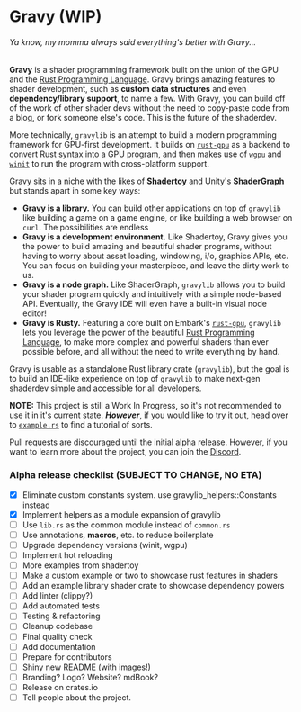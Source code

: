 # Gravy (WIP)
###### *Ya know, my momma always said everything's better with Gravy...*

**Gravy** is a shader programming framework built on the union of the GPU and the [Rust Programming Language](https://www.rust-lang.org/). Gravy brings amazing features to shader development, such as **custom data structures** and even **dependency/library support**, to name a few. With Gravy, you can build off of the work of other shader devs without the need to copy-paste code from a blog, or fork someone else's code. This is the future of the shaderdev.

More technically, `gravylib` is an attempt to build a modern programming framework for GPU-first development. It builds on [`rust-gpu`](https://github.com/EmbarkStudios/rust-gpu) as a backend to convert Rust syntax into a GPU program, and then makes use of [`wgpu`](https://github.com/gfx-rs/wgpu) and [`winit`](https://github.com/rust-windowing/winit) to run the program with cross-platform support.

Gravy sits in a niche with the likes of [**Shadertoy**](https://www.shadertoy.com/) and Unity's [**ShaderGraph**](https://unity.com/features/shader-graph) but stands apart in some key ways:
- **Gravy is a library.** You can build other applications on top of `gravylib` like building a game on a game engine, or like building a web browser on `curl`. The possibilities are endless
- **Gravy is a development environment.** Like Shadertoy, Gravy gives you the power to build amazing and beautiful shader programs, without having to worry about asset loading, windowing, i/o, graphics APIs, etc. You can focus on building your masterpiece, and leave the dirty work to us.
- **Gravy is a node graph.** Like ShaderGraph, `gravylib` allows you to build your shader program quickly and intuitively with a simple node-based API. Eventually, the Gravy IDE will even have a built-in visual node editor!
- **Gravy is Rusty.** Featuring a core built on Embark's [`rust-gpu`](https://github.com/EmbarkStudios/rust-gpu), `gravylib` lets you leverage the power of the beautiful [Rust Programming Language](https://www.rust-lang.org/), to make more complex and powerful shaders than ever possible before, and all without the need to write everything by hand.

Gravy is usable as a standalone Rust library crate (`gravylib`), but the goal is to build an IDE-like experience on top of `gravylib` to make next-gen shaderdev simple and accessible for all developers.

**NOTE:** This project is still a Work In Progress, so it's not recommended to use it in it's current state.
***However***, if you would like to try it out, head over to [`example.rs`](./examples/shaders/src/example.rs) to find a tutorial of sorts.

Pull requests are discouraged until the initial alpha release. However, if you want to learn more about the project, you can join the [Discord](https://discord.gg/7cBw5KHe6q).

### Alpha release checklist (SUBJECT TO CHANGE, NO ETA)

- [x] Eliminate custom constants system. use gravylib_helpers::Constants instead
- [x] Implement helpers as a module expansion of gravylib
- [ ] Use `lib.rs` as the common module instead of `common.rs`
- [ ] Use annotations, **macros**, etc. to reduce boilerplate
- [ ] Upgrade dependency versions (winit, wgpu)
- [ ] Implement hot reloading
- [ ] More examples from shadertoy
- [ ] Make a custom example or two to showcase rust features in shaders
- [ ] Add an example library shader crate to showcase dependency powers
- [ ] Add linter (clippy?)
- [ ] Add automated tests
- [ ] Testing & refactoring
- [ ] Cleanup codebase
- [ ] Final quality check
- [ ] Add documentation
- [ ] Prepare for contributors
- [ ] Shiny new README (with images!)
- [ ] Branding? Logo? Website? mdBook?
- [ ] Release on crates.io
- [ ] Tell people about the project.